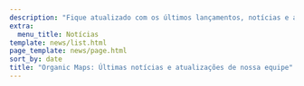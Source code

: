 ```yaml
---
description: "Fique atualizado com os últimos lançamentos, notícias e atualizações do Organic Maps"
extra:
  menu_title: Notícias
template: news/list.html
page_template: news/page.html
sort_by: date
title: "Organic Maps: Últimas notícias e atualizações de nossa equipe"
---
```

